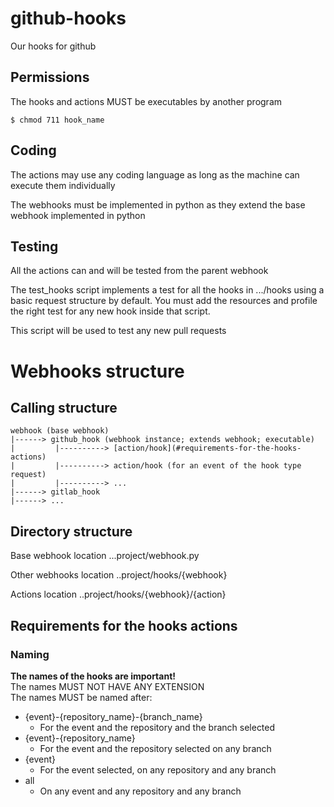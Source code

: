 # github-hooks
Our hooks for github

## Permissions
The hooks and actions MUST be executables by another program
```
$ chmod 711 hook_name
```
## Coding
The actions may use any coding language as long as the machine can
execute them individually

The webhooks must be implemented in python as they extend the base webhook
implemented in python

## Testing
All the actions can and will be tested from the parent webhook

The test_hooks script implements a test for all the hooks in .../hooks
using a basic request structure by default. You must add the resources and
profile the right test for any new hook inside that script.

This script will be used to test any new pull requests

# Webhooks structure

## Calling structure

```
webhook (base webhook)
|------> github_hook (webhook instance; extends webhook; executable)
|         |----------> [action/hook](#requirements-for-the-hooks-actions)
|         |----------> action/hook (for an event of the hook type request)
|         |----------> ...
|------> gitlab_hook
|------> ...
```

## Directory structure

Base webhook location
...project/webhook.py

Other webhooks location
..project/hooks/{webhook}

Actions location
..project/hooks/{webhook}/{action}

## Requirements for the hooks actions
### Naming
**The names of the hooks are important!**  
The names MUST NOT HAVE ANY EXTENSION   
The names MUST be named after:
* {event}-{repository_name}-{branch_name}
  * For the event and the repository and the branch selected
* {event}-{repository_name}
  * For the event and the repository selected on any branch
* {event}
  * For the event selected, on any repository and any branch
* all
  * On any event and any repository and any branch
